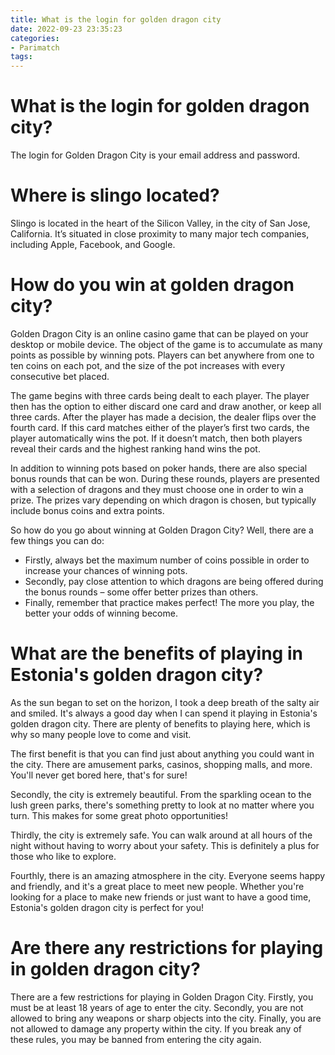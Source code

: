 ```yaml
---
title: What is the login for golden dragon city 
date: 2022-09-23 23:35:23
categories:
- Parimatch
tags:
---
```



#  What is the login for golden dragon city? 

The login for Golden Dragon City is your email address and password.

#  Where is slingo located? 

Slingo is located in the heart of the Silicon Valley, in the city of San Jose, California. It’s situated in close proximity to many major tech companies, including Apple, Facebook, and Google.

#  How do you win at golden dragon city? 

Golden Dragon City is an online casino game that can be played on your desktop or mobile device. The object of the game is to accumulate as many points as possible by winning pots. Players can bet anywhere from one to ten coins on each pot, and the size of the pot increases with every consecutive bet placed.

The game begins with three cards being dealt to each player. The player then has the option to either discard one card and draw another, or keep all three cards. After the player has made a decision, the dealer flips over the fourth card. If this card matches either of the player’s first two cards, the player automatically wins the pot. If it doesn’t match, then both players reveal their cards and the highest ranking hand wins the pot.

In addition to winning pots based on poker hands, there are also special bonus rounds that can be won. During these rounds, players are presented with a selection of dragons and they must choose one in order to win a prize. The prizes vary depending on which dragon is chosen, but typically include bonus coins and extra points.

So how do you go about winning at Golden Dragon City? Well, there are a few things you can do:

- Firstly, always bet the maximum number of coins possible in order to increase your chances of winning pots.
- Secondly, pay close attention to which dragons are being offered during the bonus rounds – some offer better prizes than others. 
- Finally, remember that practice makes perfect! The more you play, the better your odds of winning become.

#  What are the benefits of playing in Estonia's golden dragon city? 

As the sun began to set on the horizon, I took a deep breath of the salty air and smiled. It's always a good day when I can spend it playing in Estonia's golden dragon city. There are plenty of benefits to playing here, which is why so many people love to come and visit.

The first benefit is that you can find just about anything you could want in the city. There are amusement parks, casinos, shopping malls, and more. You'll never get bored here, that's for sure!

Secondly, the city is extremely beautiful. From the sparkling ocean to the lush green parks, there's something pretty to look at no matter where you turn. This makes for some great photo opportunities!

Thirdly, the city is extremely safe. You can walk around at all hours of the night without having to worry about your safety. This is definitely a plus for those who like to explore.

Fourthly, there is an amazing atmosphere in the city. Everyone seems happy and friendly, and it's a great place to meet new people. Whether you're looking for a place to make new friends or just want to have a good time, Estonia's golden dragon city is perfect for you!

#  Are there any restrictions for playing in golden dragon city?

There are a few restrictions for playing in Golden Dragon City. Firstly, you must be at least 18 years of age to enter the city. Secondly, you are not allowed to bring any weapons or sharp objects into the city. Finally, you are not allowed to damage any property within the city. If you break any of these rules, you may be banned from entering the city again.
